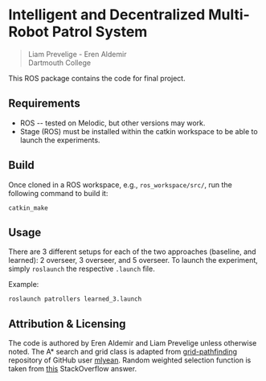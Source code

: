 # Intelligent and Decentralized Multi-Robot Patrol System
> Liam Prevelige - Eren Aldemir\
> Dartmouth College

This ROS package contains the code for final project.

## Requirements
- ROS -- tested on Melodic, but other versions may work.
- Stage (ROS) must be installed within the catkin workspace to be able to launch the experiments.

## Build
Once cloned in a ROS workspace, e.g., `ros_workspace/src/`, run the following command to build it:

	catkin_make
	
## Usage
There are 3 different setups for each of the two approaches (baseline, and learned): 2 overseer, 3 overseer, and 5 overseer. To launch the experiment, simply `roslaunch` the respective `.launch` file.

Example:

	roslaunch patrollers learned_3.launch

## Attribution & Licensing
The code is authored by Eren Aldemir and Liam Prevelige unless otherwise noted. The A* search and grid class is adapted from [grid-pathfinding](https://github.com/mlyean/grid-pathfinding) repository of GitHub user [mlyean](https://github.com/mlyean/). Random weighted selection function is taken from [this](https://stackoverflow.com/a/3679747) StackOverflow answer.
